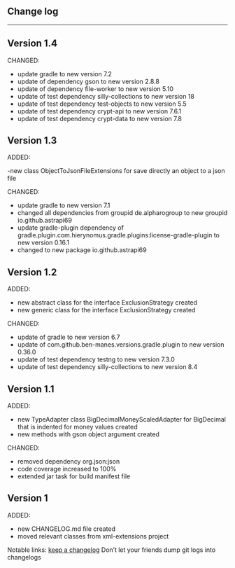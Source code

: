 ## Change log
----------------------

Version 1.4
-------------

CHANGED:

- update gradle to new version 7.2
- update of dependency gson to new version 2.8.8
- update of dependency file-worker to new version 5.10
- update of test dependency silly-collections to new version 18
- update of test dependency test-objects to new version 5.5
- update of test dependency crypt-api to new version 7.6.1
- update of test dependency crypt-data to new version 7.8
 
Version 1.3
-------------

ADDED:

-new class ObjectToJsonFileExtensions for save directly an object to a json file

CHANGED:

- update gradle to new version 7.1
- changed all dependencies from groupid de.alpharogroup to new groupid io.github.astrapi69
- update gradle-plugin dependency of gradle.plugin.com.hierynomus.gradle.plugins:license-gradle-plugin to new version 0.16.1
- changed to new package io.github.astrapi69

Version 1.2
-------------

ADDED: 

- new abstract class for the interface ExclusionStrategy created
- new generic class for the interface ExclusionStrategy created

CHANGED:

- update of gradle to new version 6.7
- update of com.github.ben-manes.versions.gradle.plugin to new version 0.36.0
- update of test dependency testng to new version 7.3.0
- update of test dependency silly-collections to new version 8.4

Version 1.1
-------------

ADDED: 

- new TypeAdapter class BigDecimalMoneyScaledAdapter for BigDecimal that is indented for money values created
- new methods with gson object argument created

CHANGED:

- removed dependency org.json:json
- code coverage increased to 100%
- extended jar task for build manifest file

Version 1
-------------

ADDED: 

- new CHANGELOG.md file created
- moved relevant classes from xml-extensions project

Notable links:
[keep a changelog](http://keepachangelog.com/en/1.0.0/) Don’t let your friends dump git logs into changelogs
